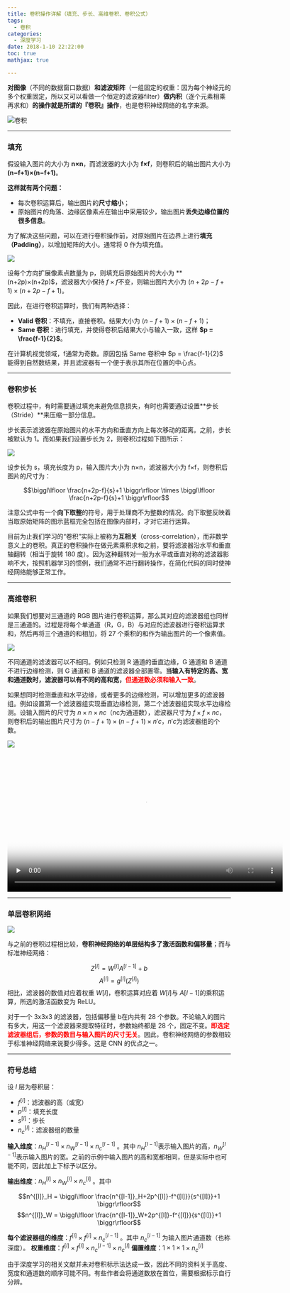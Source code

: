 ```yaml
---
title: 卷积操作详解（填充、步长、高维卷积、卷积公式）
tags:
  - 卷积
categories:
  - 深度学习
date: 2018-1-10 22:22:00
toc: true
mathjax: true

---
```


**对图像**（不同的数据窗口数据）**和滤波矩阵**（一组固定的权重：因为每个神经元的多个权重固定，所以又可以看做一个恒定的滤波器filter）**做内积**（逐个元素相乘再求和）**的操作就是所谓的『卷积』操作**，也是卷积神经网络的名字来源。

![卷积](http://7xvfir.com1.z0.glb.clouddn.com/%E5%8D%B7%E7%A7%AF%E7%BD%91%E7%BB%9C%E7%9A%84%E8%BE%B9%E7%BC%98%E6%A3%80%E6%B5%8B/4.png)

<!-- more -->

---

### 填充

假设输入图片的大小为 **n×n**，而滤波器的大小为 **f×f**，则卷积后的输出图片大小为 **(n−f+1)×(n−f+1)**。

**这样就有两个问题：**

- 每次卷积运算后，输出图片的**尺寸缩小**；
- 原始图片的角落、边缘区像素点在输出中采用较少，输出图片**丢失边缘位置的很多信息**。

为了解决这些问题，可以在进行卷积操作前，对原始图片在边界上进行**填充（Padding）**，以增加矩阵的大小。通常将 0 作为填充值。

![](http://7xvfir.com1.z0.glb.clouddn.com/%E6%B7%B1%E5%BA%A6%E5%AD%A6%E4%B9%A0%E7%9F%A5%E8%AF%86%E7%82%B9%E9%9B%86%E9%94%A6/Padding.jpg)

设每个方向扩展像素点数量为 p，则填充后原始图片的大小为 **(n+2p)×(n+2p)$，滤波器大小保持 $f×f$不变，则输出图片大小为 $(n+2p−f+1)×(n+2p−f+1)$。

因此，在进行卷积运算时，我们有两种选择：

- **Valid 卷积**：不填充，直接卷积。结果大小为 $(n−f+1)×(n−f+1)$；
- **Same 卷积**：进行填充，并使得卷积后结果大小与输入一致，这样 **$p = \frac{f-1}{2}$**。

在计算机视觉领域，f通常为奇数。原因包括 Same 卷积中 $p = \frac{f-1}{2}$ 能得到自然数结果，并且滤波器有一个便于表示其所在位置的中心点。

---

### 卷积步长

卷积过程中，有时需要通过填充来避免信息损失，有时也需要通过设置**步长（Stride）**来压缩一部分信息。

步长表示滤波器在原始图片的水平方向和垂直方向上每次移动的距离。之前，步长被默认为 1。而如果我们设置步长为 2，则卷积过程如下图所示：

![](http://7xvfir.com1.z0.glb.clouddn.com/%E6%B7%B1%E5%BA%A6%E5%AD%A6%E4%B9%A0%E7%9F%A5%E8%AF%86%E7%82%B9%E9%9B%86%E9%94%A6/Stride.jpg)

设步长为 s，填充长度为 p，输入图片大小为 n×n，滤波器大小为 f×f，则卷积后图片的尺寸为：

$$\biggl\lfloor \frac{n+2p-f}{s}+1   \biggr\rfloor \times \biggl\lfloor \frac{n+2p-f}{s}+1 \biggr\rfloor$$

注意公式中有一个**向下取整**的符号，用于处理商不为整数的情况。向下取整反映着当取原始矩阵的图示蓝框完全包括在图像内部时，才对它进行运算。

目前为止我们学习的“卷积”实际上被称为**互相关**（cross-correlation），而非数学意义上的卷积。真正的卷积操作在做元素乘积求和之前，要将滤波器沿水平和垂直轴翻转（相当于旋转 180 度）。因为这种翻转对一般为水平或垂直对称的滤波器影响不大，按照机器学习的惯例，我们通常不进行翻转操作，在简化代码的同时使神经网络能够正常工作。


---

### 高维卷积
如果我们想要对三通道的 RGB 图片进行卷积运算，那么其对应的滤波器组也同样是三通道的。过程是将每个单通道（R，G，B）与对应的滤波器进行卷积运算求和，然后再将三个通道的和相加，将 27 个乘积的和作为输出图片的一个像素值。

![](http://7xvfir.com1.z0.glb.clouddn.com/%E6%B7%B1%E5%BA%A6%E5%AD%A6%E4%B9%A0%E7%9F%A5%E8%AF%86%E7%82%B9%E9%9B%86%E9%94%A6/Convolutions-on-RGB-image.png)

不同通道的滤波器可以不相同。例如只检测 R 通道的垂直边缘，G 通道和 B 通道不进行边缘检测，则 G 通道和 B 通道的滤波器全部置零。**当输入有特定的高、宽和通道数时，滤波器可以有不同的高和宽，<font color="red">但通道数必须和输入一致</font>**。

如果想同时检测垂直和水平边缘，或者更多的边缘检测，可以增加更多的滤波器组。例如设置第一个滤波器组实现垂直边缘检测，第二个滤波器组实现水平边缘检测。设输入图片的尺寸为 $n×n×nc$（nc为通道数），滤波器尺寸为 $f×f×nc$，则卷积后的输出图片尺寸为 $(n−f+1)×(n−f+1)×n′c$，$n′c$为滤波器组的个数。

![](http://7xvfir.com1.z0.glb.clouddn.com/%E6%B7%B1%E5%BA%A6%E5%AD%A6%E4%B9%A0%E7%9F%A5%E8%AF%86%E7%82%B9%E9%9B%86%E9%94%A6/More-Filters.jpg)

<video id="video" width='621'  controls="" preload="none" poster="http://7xvfir.com1.z0.glb.clouddn.com/%E6%B7%B1%E5%BA%A6%E5%AD%A6%E4%B9%A0%E7%9F%A5%E8%AF%86%E7%82%B9%E9%9B%86%E9%94%A6/conv_kiank.png">
<source id="mp4"  src="http://7xvfir.com1.z0.glb.clouddn.com/%E6%B7%B1%E5%BA%A6%E5%AD%A6%E4%B9%A0%E7%9F%A5%E8%AF%86%E7%82%B9%E9%9B%86%E9%94%A6/conv_kiank.mp4" type="video/mp4">
</video>

---

### 单层卷积网络

![](http://7xvfir.com1.z0.glb.clouddn.com/%E6%B7%B1%E5%BA%A6%E5%AD%A6%E4%B9%A0%E7%9F%A5%E8%AF%86%E7%82%B9%E9%9B%86%E9%94%A6/One-Layer-of-a-Convolutional-Network.jpg)

与之前的卷积过程相比较，**卷积神经网络的单层结构多了激活函数和偏移量**；而与标准神经网络：

$$Z^{[l]} = W^{[l]}A^{[l-1]}+b$$
$$A^{[l]} = g^{[l]}(Z^{[l]})$$
相比，滤波器的数值对应着权重 $W[l]$，卷积运算对应着 $W[l]$与 $A[l−1]$的乘积运算，所选的激活函数变为 ReLU。

对于一个 3x3x3 的滤波器，包括偏移量 b在内共有 28 个参数。不论输入的图片有多大，用这一个滤波器来提取特征时，参数始终都是 28 个，固定不变。**<font color="red">即选定滤波器组后，参数的数目与输入图片的尺寸无关</font>**。因此，卷积神经网络的参数相较于标准神经网络来说要少得多。这是 CNN 的优点之一。


---

### 符号总结
设 $l$ 层为卷积层：

- $f^{[l]}$：滤波器的高（或宽）
- $p^{[l]}$：填充长度
- $s^{[l]}$：步长
- $n^{[l]}_c$：滤波器组的数量

**输入维度**：$n^{[l-1]}_H \times n^{[l-1]}_W \times n^{[l-1]}_c$ 。其中 $n^{[l-1]}_H$表示输入图片的高，$n^{[l-1]}_W$表示输入图片的宽。之前的示例中输入图片的高和宽都相同，但是实际中也可能不同，因此加上下标予以区分。

**输出维度**：$n^{[l]}_H \times n^{[l]}_W \times n^{[l]}_c$ 。其中

$$n^{[l]}_H = \biggl\lfloor \frac{n^{[l-1]}_H+2p^{[l]}-f^{[l]}}{s^{[l]}}+1   \biggr\rfloor$$
$$n^{[l]}_W = \biggl\lfloor \frac{n^{[l-1]}_W+2p^{[l]}-f^{[l]}}{s^{[l]}}+1   \biggr\rfloor$$

**每个滤波器组的维度**：$f^{[l]} \times f^{[l]} \times n^{[l-1]}_c$ 。其中 $n^{[l-1]}_c$ 为输入图片通道数（也称深度）。
**权重维度**：$f^{[l]} \times f^{[l]} \times n^{[l-1]}_c \times n^{[l]}_c$
**偏置维度**：$1 \times 1 \times 1 \times n^{[l]}_c$

由于深度学习的相关文献并未对卷积标示法达成一致，因此不同的资料关于高度、宽度和通道数的顺序可能不同。有些作者会将通道数放在首位，需要根据标示自行分辨。